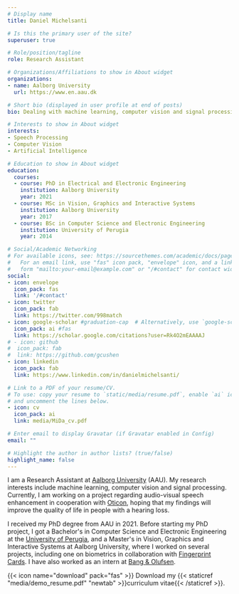 ```yaml
---
# Display name
title: Daniel Michelsanti

# Is this the primary user of the site?
superuser: true

# Role/position/tagline
role: Research Assistant

# Organizations/Affiliations to show in About widget
organizations:
- name: Aalborg University
  url: https://www.en.aau.dk

# Short bio (displayed in user profile at end of posts)
bio: Dealing with machine learning, computer vision and signal processing, while enjoying hygge in Denmark.

# Interests to show in About widget
interests:
- Speech Processing
- Computer Vision
- Artificial Intelligence

# Education to show in About widget
education:
  courses:
  - course: PhD in Electrical and Electronic Engineering
    institution: Aalborg University
    year: 2021
  - course: MSc in Vision, Graphics and Interactive Systems
    institution: Aalborg University
    year: 2017
  - course: BSc in Computer Science and Electronic Engineering
    institution: University of Perugia
    year: 2014

# Social/Academic Networking
# For available icons, see: https://sourcethemes.com/academic/docs/page-builder/#icons
#   For an email link, use "fas" icon pack, "envelope" icon, and a link in the
#   form "mailto:your-email@example.com" or "/#contact" for contact widget.
social:
- icon: envelope
  icon_pack: fas
  link: '/#contact'
- icon: twitter
  icon_pack: fab
  link: https://twitter.com/998match
- icon: google-scholar #graduation-cap  # Alternatively, use `google-scholar` icon from `ai` icon pack
  icon_pack: ai #fas
  link: https://scholar.google.com/citations?user=Rk4O2mEAAAAJ
# - icon: github
#  icon_pack: fab
#  link: https://github.com/gcushen
- icon: linkedin
  icon_pack: fab
  link: https://www.linkedin.com/in/danielmichelsanti/

# Link to a PDF of your resume/CV.
# To use: copy your resume to `static/media/resume.pdf`, enable `ai` icons in `params.toml`, 
# and uncomment the lines below.
- icon: cv
  icon_pack: ai
  link: media/MiDa_cv.pdf

# Enter email to display Gravatar (if Gravatar enabled in Config)
email: ""

# Highlight the author in author lists? (true/false)
highlight_name: false
---
```


I am a Research Assistant at [Aalborg University](https://www.en.aau.dk) (AAU). My research interests include machine learning, computer vision and signal processing. Currently, I am working on a project regarding audio-visual speech enhancement in cooperation with [Oticon](https://www.oticon.com), hoping that my findings will improve the quality of life in people with a hearing loss.

I received my PhD degree from AAU in 2021. Before starting my PhD project, I got a Bachelor's in Computer Science and Electronic Engineering at the [University of Perugia](https://www.unipg.it/en/), and a Master's in Vision, Graphics and Interactive Systems at Aalborg University, where I worked on several projects, including one on biometrics in collaboration with [Fingerprint Cards](https://www.fingerprints.com). I have also worked as an intern at [Bang & Olufsen](https://www.bang-olufsen.com/en).


{{< icon name="download" pack="fas" >}} Download my {{< staticref "media/demo_resume.pdf" "newtab" >}}curriculum vitae{{< /staticref >}}.
